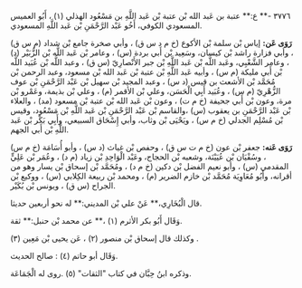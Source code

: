 ٣٧٧٦ -** ع:** عتبة بن عَبد الله بْن عتبة بْن عَبد اللَّهِ بن مَسْعُود الهذلي (١) ، أَبُو العميس المسعودي الكوفي، أَخُو عَبْد الرَّحْمَنِ بْن عَبد اللَّهِ المسعودي.

**رَوَى عَن:** إياس بْن سلمة بْن الأكوع (خ م د س ق) ، وأبي صخرة جامع بْن شداد (م س ق) ، وأبي فزارة راشد بْن كيسان، وسَعِيد بْن أَبي بردة (س) ، وعامر بْن عَبد اللَّه بْن الزُّبَيْر (د) ، وعامر الشَّعْبِي، وعَبد اللَّه بْن عَبد اللَّهِ بْن جبر الأَنْصارِيّ (س ق) ، وعبد اللَّه بْن عُبَيد اللَّه بْن أَبي مليكة (م س) ، وأبيه عَبد اللَّهِ بْن عتبة بْن عَبد الله بْن مسعود، وعبد الرحمن بْن مُحَمَّد بْن الأشعث بن قيس (د س) ، وعبد المجيد بْن سهيل بْن عَبْد الرَّحْمَنِ بْن عوف الزُّهْرِيّ (م س) ، وعُبَيد أَبِي الْحَسَن، وعلي بْن الأقمر (م) ، وعلي بْن بذيمة، وعَمْرو بْن مرة، وعون بْن أَبي جحيفة (خ م ت) ، وعون بْن عَبد الله بْن عتبة بْن مسعود (مد) ، والعلاء بْن عَبْد الرَّحْمَنِ بن يعقوب (س) ،والقاسم بْن عَبْد الرَّحْمَنِ بْن عَبد اللَّهِ بْن مَسْعُود، وقيس بْن مُسْلِم الجدلي (خ م س) ، ويَحْيَى بْن وثاب، وأبي إِسْحَاق السبيعي، وأَبِي بَكْر بْن عَبد اللَّهِ بْن أَبي الجهم.

**رَوَى عَنه:** جعفر بْن عون (خ م ت س ق) ، وحفص بْن غياث (د س) ، وأبو أُسَامَة (خ م س) ، وسُفْيَان بْن عُيَيْنَة، وشعبه بْن الحجاج، وعَبْد الْوَاحِدِ بْن زياد (م د) ، وعُمَر بْن عَلِيٍّ المقدمي (س) ، وأبو نعيم الفضل بْن دكين (خ م د) ، ومُحَمَّد بْن إسحاق بْن يسار وهو من أقرانه، وأَبُو مُعَاوِيَة مُحَمَّد بْن خازم الضرير (م) ، ومحمد بْن ربيعة الكِلابي (س) ، ووكيع بْن الجراح (س ق) ، ويونس بْن بُكَيْر.

قال الْبُخَارِي،** عَنْ علي بْن المديني:** له نحو أربعين حديثا.

وَقَال أَبُو بكر الأثرم (١) ،** عن محمد بْن حنبل:** ثقة.

وكذلك قال إسحاق بْن منصور (٢) ، عَن يحيى بْن مَعِين (٣) .

وَقَال أبو حاتم (٤) : صالح الحديث.

وذكره ابنُ حِبَّان في كتاب "الثقات" (٥) .روى له الْجَمَاعَة.